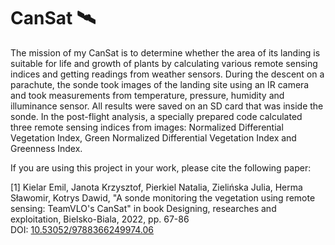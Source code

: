 # CanSat 🛰

The mission of my CanSat is to determine whether the area of its landing is suitable for life and growth of plants by calculating various
remote sensing indices and getting readings from weather sensors. During the descent on a parachute, the sonde took images of the landing site using an IR camera and took measurements from temperature, pressure, humidity and illuminance sensor. All results were saved on an SD card that was inside the sonde. In the post-flight analysis, a specially prepared code calculated three remote sensing indices from images: Normalized Differential Vegetation Index, Green Normalized Differential Vegetation Index and Greenness Index.

If you are using this project in your work, please cite the following paper:

[1] Kielar Emil, Janota Krzysztof, Pierkiel Natalia, Zielińska Julia, Herma Sławomir, Kotrys Dawid, "A sonde monitoring the vegetation using remote sensing: TeamVLO's CanSat" in book Designing, researches and exploitation, Bielsko-Biala, 2022, pp. 67-86
DOI: [10.53052/9788366249974.06](https://www.engineerxxi.ath.eu/wp-content/uploads/2022/12/engineerxxi_2022_vol1_06.pdf)
